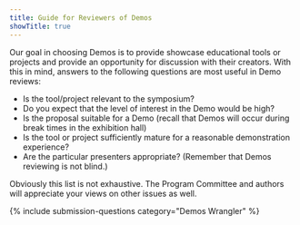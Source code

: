 ```yaml
---
title: Guide for Reviewers of Demos
showTitle: true
---
```


Our goal in choosing Demos is to provide showcase educational tools or projects and provide an opportunity for discussion with their creators. With this in mind, answers to the following questions are most useful in Demo reviews:

<ul>
<li>Is the tool/project relevant to the symposium?</li>
<li>Do you expect that the level of interest in the Demo would be high?</li>
<li>Is the proposal suitable for a Demo (recall that Demos will occur during break times in the exhibition hall)</li>
<li>Is the tool or project sufficiently mature for a reasonable demonstration experience?</li>
<li>Are the particular presenters appropriate? (Remember that Demos reviewing is not blind.)</li>
</ul>

Obviously this list is not exhaustive. The Program Committee and authors will appreciate your views on other issues as well.

{% include submission-questions category="Demos Wrangler" %}
